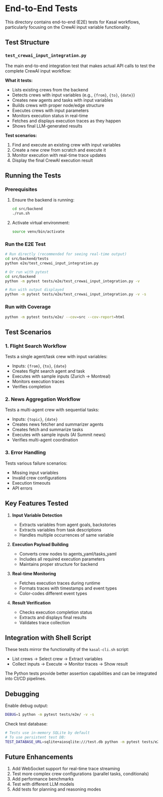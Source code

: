 # End-to-End Tests

This directory contains end-to-end (E2E) tests for Kasal workflows, particularly focusing on the CrewAI input variable functionality.

## Test Structure

### `test_crewai_input_integration.py`
The main end-to-end integration test that makes actual API calls to test the complete CrewAI input workflow:

**What it tests:**
- Lists existing crews from the backend
- Detects crews with input variables (e.g., `{from}`, `{to}`, `{date}`)
- Creates new agents and tasks with input variables
- Builds crews with proper node/edge structure
- Executes crews with input parameters
- Monitors execution status in real-time
- Fetches and displays execution traces as they happen
- Shows final LLM-generated results

**Test scenarios:**
1. Find and execute an existing crew with input variables
2. Create a new crew from scratch and execute it
3. Monitor execution with real-time trace updates
4. Display the final CrewAI execution result

## Running the Tests

### Prerequisites
1. Ensure the backend is running:
   ```bash
   cd src/backend
   ./run.sh
   ```

2. Activate virtual environment:
   ```bash
   source venv/bin/activate
   ```

### Run the E2E Test
```bash
# Run directly (recommended for seeing real-time output)
cd src/backend/tests
python e2e/test_crewai_input_integration.py

# Or run with pytest
cd src/backend
python -m pytest tests/e2e/test_crewai_input_integration.py -v

# Run with output displayed
python -m pytest tests/e2e/test_crewai_input_integration.py -v -s
```

### Run with Coverage
```bash
python -m pytest tests/e2e/ --cov=src --cov-report=html
```

## Test Scenarios

### 1. Flight Search Workflow
Tests a single agent/task crew with input variables:
- Inputs: `{from}`, `{to}`, `{date}`
- Creates flight search agent and task
- Executes with sample inputs (Zurich → Montreal)
- Monitors execution traces
- Verifies completion

### 2. News Aggregation Workflow
Tests a multi-agent crew with sequential tasks:
- Inputs: `{topic}`, `{date}`
- Creates news fetcher and summarizer agents
- Creates fetch and summarize tasks
- Executes with sample inputs (AI Summit news)
- Verifies multi-agent coordination

### 3. Error Handling
Tests various failure scenarios:
- Missing input variables
- Invalid crew configurations
- Execution timeouts
- API errors

## Key Features Tested

1. **Input Variable Detection**
   - Extracts variables from agent goals, backstories
   - Extracts variables from task descriptions
   - Handles multiple occurrences of same variable

2. **Execution Payload Building**
   - Converts crew nodes to agents_yaml/tasks_yaml
   - Includes all required execution parameters
   - Maintains proper structure for backend

3. **Real-time Monitoring**
   - Fetches execution traces during runtime
   - Formats traces with timestamps and event types
   - Color-codes different event types

4. **Result Verification**
   - Checks execution completion status
   - Extracts and displays final results
   - Validates trace collection

## Integration with Shell Script

These tests mirror the functionality of the `kasal-cli.sh` script:
- List crews → Select crew → Extract variables
- Collect inputs → Execute → Monitor traces → Show result

The Python tests provide better assertion capabilities and can be integrated into CI/CD pipelines.

## Debugging

Enable debug output:
```bash
DEBUG=1 python -m pytest tests/e2e/ -v -s
```

Check test database:
```bash
# Tests use in-memory SQLite by default
# To use persistent test DB:
TEST_DATABASE_URL=sqlite+aiosqlite:///test.db python -m pytest tests/e2e/
```

## Future Enhancements

1. Add WebSocket support for real-time trace streaming
2. Test more complex crew configurations (parallel tasks, conditionals)
3. Add performance benchmarks
4. Test with different LLM models
5. Add tests for planning and reasoning modes